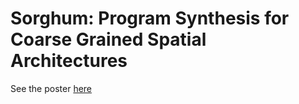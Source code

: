# Sorghum: Program Synthesis for Coarse Grained Spatial Architectures

See the poster [here](https://drive.google.com/file/d/15uMVPaxUA6qGGl0nX6bWdWLLHXMox6qP/view?usp=sharing)
